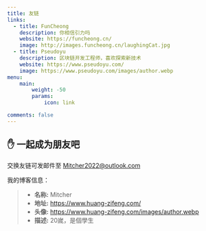 ```yaml
---
title: 友链
links:
  - title: FunCheong
    description: 你相信引力吗
    website: https://funcheong.cn/
    image: http://images.funcheong.cn/laughingCat.jpg
  - title: Pseudoyu
    description: 区块链开发工程师，喜欢探索新技术
    website: https://www.pseudoyu.com/
    image: https://www.pseudoyu.com/images/author.webp
menu:
    main: 
        weight: -50
        params:
            icon: link

comments: false
---
```


## ✋  一起成为朋友吧

交换友链可发邮件至 Mitcher2022@outlook.com

我的博客信息：

> - **名称:** Mitcher
> - **地址:** https://www.huang-zifeng.com/
> - **头像:** https://www.huang-zifeng.com/images/author.webp
> - **描述:** 20嵗，是個學生